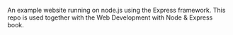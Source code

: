 An example website running on node.js using the Express framework. This repo is used together with the Web Development with Node & Express book.